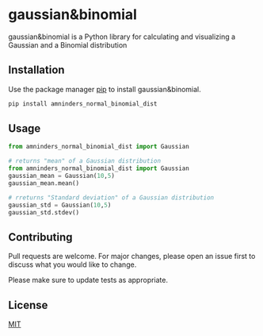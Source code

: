 
# gaussian&binomial

gaussian&binomial is a Python library for calculating and visualizing a Gaussian and a Binomial distribution

## Installation

Use the package manager [pip](https://pip.pypa.io/en/stable/) to install gaussian&binomial.

```bash
pip install amninders_normal_binomial_dist
```

## Usage

```python
from amninders_normal_binomial_dist import Gaussian

# returns "mean" of a Gaussian distribution
from amninders_normal_binomial_dist import Gaussian
gaussian_mean = Gaussian(10,5)
gaussian_mean.mean()

# rreturns "Standard deviation" of a Gaussian distribution
gaussian_std = Gaussian(10,5)
gaussian_std.stdev()

```

## Contributing
Pull requests are welcome. For major changes, please open an issue first to discuss what you would like to change.

Please make sure to update tests as appropriate.

## License
[MIT](https://choosealicense.com/licenses/mit/)
